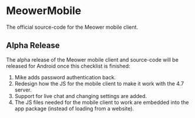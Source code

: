 # MeowerMobile
The official source-code for the Meower mobile client.

## Alpha Release
The alpha release of the Meower mobile client and source-code will be released for Android once this checklist is finished:
1. Mike adds password authentication back.
2. Redesign how the JS for the mobile client to make it work with the 4.7 server.
3. Support for live chat and changing settings are added.
4. The JS files needed for the mobile client to work are embedded into the app package (instead of loading from a website).
